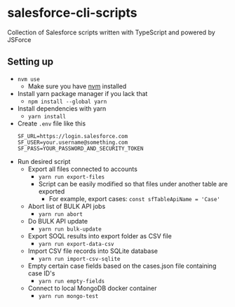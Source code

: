# salesforce-cli-scripts

Collection of Salesforce scripts written with TypeScript and powered by JSForce

## Setting up

- `nvm use`
  - Make sure you have [nvm](https://github.com/nvm-sh/nvm/blob/master/README.md) installed
- Install yarn package manager if you lack that
  - `npm install --global yarn`
- Install dependencies with yarn
  - `yarn install`
- Create `.env` file like this
  ```
  SF_URL=https://login.salesforce.com
  SF_USER=your.username@something.com
  SF_PASS=YOUR_PASSWORD_AND_SECURITY_TOKEN
  ```
- Run desired script
  - Export all files connected to accounts
    - `yarn run export-files`
    - Script can be easily modified so that files under another table are exported
      - For example, export cases: `const sfTableApiName = 'Case'`
  - Abort list of BULK API jobs
    - `yarn run abort`
  - Do BULK API update
    - `yarn run bulk-update`
  - Export SOQL results into export folder as CSV file
    - `yarn run export-data-csv`
  - Import CSV file records into SQLite database
    - `yarn run import-csv-sqlite`
  - Empty certain case fields based on the cases.json file containing case ID's
    - `yarn run empty-fields`
  - Connect to local MongoDB docker container
    - `yarn run mongo-test`
